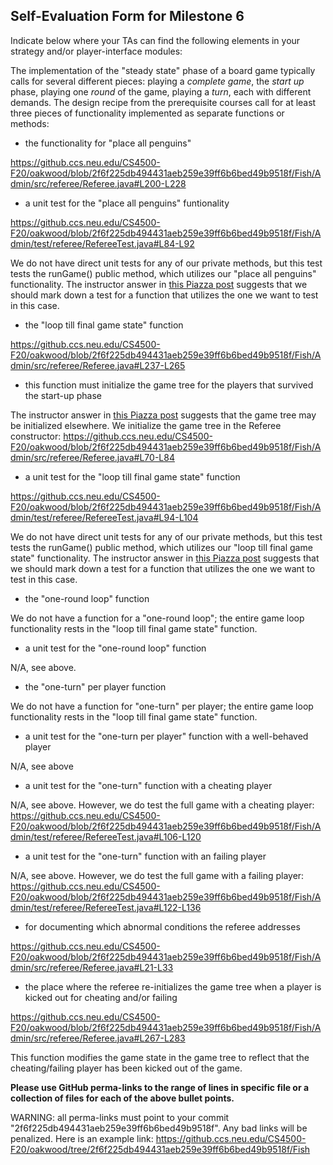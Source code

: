 ## Self-Evaluation Form for Milestone 6

Indicate below where your TAs can find the following elements in your strategy and/or player-interface modules:

The implementation of the "steady state" phase of a board game
typically calls for several different pieces: playing a *complete
game*, the *start up* phase, playing one *round* of the game, playing a *turn*, 
each with different demands. The design recipe from the prerequisite courses call
for at least three pieces of functionality implemented as separate
functions or methods:

- the functionality for "place all penguins"

https://github.ccs.neu.edu/CS4500-F20/oakwood/blob/2f6f225db494431aeb259e39ff6b6bed49b9518f/Fish/Admin/src/referee/Referee.java#L200-L228

- a unit test for the "place all penguins" funtionality 

https://github.ccs.neu.edu/CS4500-F20/oakwood/blob/2f6f225db494431aeb259e39ff6b6bed49b9518f/Fish/Admin/test/referee/RefereeTest.java#L84-L92

We do not have direct unit tests for any of our private methods, but this test tests the runGame() public method, which utilizes our "place all penguins" functionality. The instructor answer in [this Piazza post](https://piazza.com/class/kevisd7ggfb502?cid=356) suggests that we should mark down a test for a function that utilizes the one we want to test in this case.

- the "loop till final game state"  function

https://github.ccs.neu.edu/CS4500-F20/oakwood/blob/2f6f225db494431aeb259e39ff6b6bed49b9518f/Fish/Admin/src/referee/Referee.java#L237-L265

- this function must initialize the game tree for the players that survived the start-up phase

The instructor answer in [this Piazza post](https://piazza.com/class/kevisd7ggfb502?cid=355) suggests that the game tree may be initialized elsewhere. We initialize the game tree in the Referee constructor: https://github.ccs.neu.edu/CS4500-F20/oakwood/blob/2f6f225db494431aeb259e39ff6b6bed49b9518f/Fish/Admin/src/referee/Referee.java#L70-L84

- a unit test for the "loop till final game state"  function

https://github.ccs.neu.edu/CS4500-F20/oakwood/blob/2f6f225db494431aeb259e39ff6b6bed49b9518f/Fish/Admin/test/referee/RefereeTest.java#L94-L104

We do not have direct unit tests for any of our private methods, but this test tests the runGame() public method, which utilizes our "loop till final game state" functionality. The instructor answer in [this Piazza post](https://piazza.com/class/kevisd7ggfb502?cid=356) suggests that we should mark down a test for a function that utilizes the one we want to test in this case.

- the "one-round loop" function

We do not have a function for a "one-round loop"; the entire game loop functionality rests in the "loop till final game state" function.

- a unit test for the "one-round loop" function

N/A, see above.

- the "one-turn" per player function

We do not have a function for "one-turn" per player; the entire game loop functionality rests in the "loop till final game state" function.

- a unit test for the "one-turn per player" function with a well-behaved player 

N/A, see above

- a unit test for the "one-turn" function with a cheating player

N/A, see above. However, we do test the full game with a cheating player: https://github.ccs.neu.edu/CS4500-F20/oakwood/blob/2f6f225db494431aeb259e39ff6b6bed49b9518f/Fish/Admin/test/referee/RefereeTest.java#L106-L120

- a unit test for the "one-turn" function with an failing player 

N/A, see above. However, we do test the full game with a failing player: https://github.ccs.neu.edu/CS4500-F20/oakwood/blob/2f6f225db494431aeb259e39ff6b6bed49b9518f/Fish/Admin/test/referee/RefereeTest.java#L122-L136

- for documenting which abnormal conditions the referee addresses 

https://github.ccs.neu.edu/CS4500-F20/oakwood/blob/2f6f225db494431aeb259e39ff6b6bed49b9518f/Fish/Admin/src/referee/Referee.java#L21-L33

- the place where the referee re-initializes the game tree when a player is kicked out for cheating and/or failing 

https://github.ccs.neu.edu/CS4500-F20/oakwood/blob/2f6f225db494431aeb259e39ff6b6bed49b9518f/Fish/Admin/src/referee/Referee.java#L267-L283

This function modifies the game state in the game tree to reflect that the cheating/failing player has been kicked out of the game.


**Please use GitHub perma-links to the range of lines in specific
file or a collection of files for each of the above bullet points.**

  WARNING: all perma-links must point to your commit "2f6f225db494431aeb259e39ff6b6bed49b9518f".
  Any bad links will be penalized.
  Here is an example link:
    <https://github.ccs.neu.edu/CS4500-F20/oakwood/tree/2f6f225db494431aeb259e39ff6b6bed49b9518f/Fish>

